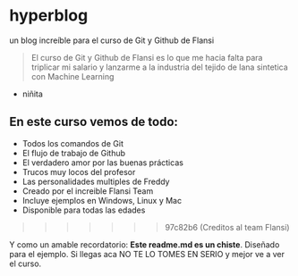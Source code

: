 # hyperblog
un blog increíble para el curso de Git y Github de Flansi
> El curso de Git y Github de Flansi es lo que me hacia falta para triplicar mi salario y lanzarme a la industria del tejido de lana sintetica con Machine Learning
- niñita

## En este curso vemos de todo:
* Todos los comandos de Git
* El flujo de trabajo de Github
* El verdadero amor por las buenas prácticas
* Trucos muy locos del profesor
* Las personalidades multiples de Freddy
* Creado por el increible Flansi Team
* Incluye ejemplos en Windows, Linux y Mac
* Disponible para todas las edades
>>>>>>> 97c82b6 (Creditos al team Flansi)

Y como un amable recordatorio: **Este readme.md es un chiste**. Diseñado para el ejemplo. Si llegas aca NO TE LO TOMES EN SERIO y mejor ve a ver el curso.